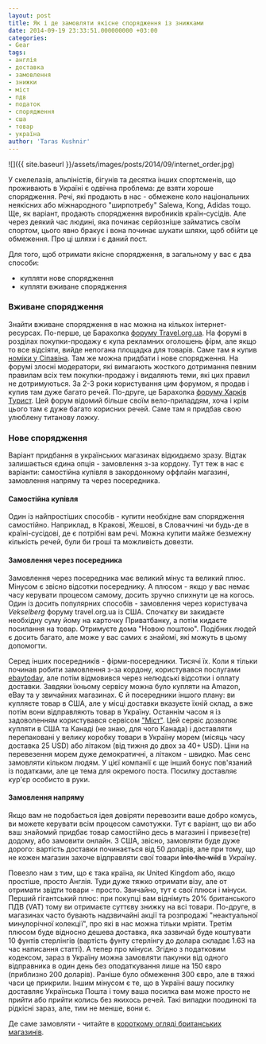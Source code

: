 ```yaml
---
layout: post
title: Як і де замовляти якісне спорядження із знижками
date: 2014-09-19 23:33:51.000000000 +03:00
categories:
- Gear
tags:
- англія
- доставка
- замовлення
- знижки
- міст
- пдв
- податок
- спорядження
- сша
- товар
- україна
author: 'Taras Kushnir'
---
```


![]({{ site.baseurl }}/assets/images/posts/2014/09/internet_order.jpg)


У скелелазів, альпіністів, бігунів та десятка інших спортсменів, що проживають в Україні є одвічна проблема: де взяти хороше спорядження. Речі, які продають в нас - обмежене коло національних неякісних або міжнародного "ширпотребу" Salewa, Kong, Adidas тощо. Ще, як варіант, продають спорядження виробників країн-сусідів. Але через деякий час людині, яка починає серйозніше займатись своїм спортом, цього явно бракує і вона починає шукати шляхи, щоб обійти це обмеження. Про ці шляхи і є даний пост.

<!--more-->

Для того, щоб отримати якісне спорядження, в загальному у вас є два способи:
<ul>
<li>купляти нове спорядження</li>
<li>купляти вживане спорядження</li>
</ul>

### Вживане спорядження

Знайти вживане спорядження в нас можна на кількох інтернет-ресурсах. По-перше, це Барахолка [форуму Travel.org.ua](http://travel.org.ua/forums/). На форумі в розділах покупки-продажу є купа рекламних оголошень фірм, але якщо то все відсіяти, вийде непогана площадка для товарів. Саме там я купив <a title="Обновка спорядження – Petzl Nomic" href="http://jamming.com.ua/%d0%be%d0%b1%d0%bd%d0%be%d0%b2%d0%ba%d0%b0-%d1%81%d0%bf%d0%be%d1%80%d1%8f%d0%b4%d0%b6%d0%b5%d0%bd%d0%bd%d1%8f-petzl-nomic/" target="_blank" rel="noopener noreferrer">номіки у Сіпавіна</a>. Там же можна придбати і нове спорядження. На форумі злосні модератори, які вимагають жосткого дотримання певним правилам всіх тем покупки-продажу і видаляють теми, які цих правил не дотримуються. За 2-3 роки користування цим форумом, я продав і купив там дуже багато речей. По-друге, це Барахолка [форуму Харків Турист](http://tourist.kharkov.ua/phpbb/). Цей форум відомий більше своїм вело-приладдям, хоча і крім цього там є дуже багато корисних речей. Саме там я придбав свою улюблену титанову ложку.

### Нове спорядження

Варіант придбання в українських магазинах відкидаємо зразу. Відтак залишається єдина опція - замовлення з-за кордону. Тут теж в нас є варіанти: самостійна купівля в закордонному оффлайн магазині, замовлення напряму та через посередника.
<h4>Самостійна купівля</h4>

Один із найпростіших способів - купити необхідне вам спорядження самостійно. Наприклад, в Кракові, Жешові, в Словаччині чи будь-де в країні-сусідові, де є потрібні вам речі. Можна купити майже безмежну кількість речей, були би гроші та можливість довезти.
<h4>Замовлення через посередника</h4>

Замовлення через посередника має великий мінус та великий плюс. Мінусом є звісно відсотки посереднику. А плюсом - якщо у вас немає часу керувати процесом самому, досить зручно спихнути це на когось.  Один із досить популярних способів - замовлення через користувача <em>Vekselberg</em> форуму travel.org.ua із США. Спочатку ви закидаєте необхідну суму йому на карточку Приватбанку, а потім кидаєте посилання на товар. Отримуєте дома "Новою поштою". Подібних людей є досить багато, але може у вас самих є знайомі, які можуть в цьому допомогти.

Серед інших посередників - фірми-посередники. Тисячі їх. Коли я тільки починав робити замовлення з-за кордону, користувався послугами [ebaytoday](http://shopotam.ru/), але потім відмовився через нелюдські відсотки і оплату доставки. Завдяки їхньому сервісу можна було купляти на Amazon, eBay та у звичайних магазинах. Є й посередники іншого плану: ви купляєте товар в США, але у місці доставки вказуєте їхній склад, а вже потім вони відправляють товар в Україну. Останнім часом я із задоволенням користувався сервісом ["Міст"](http://meest.us/). Цей сервіс дозволяє купляти в США та Канаді (не знаю, для чого Канада) і доставляти перепаковані у велику коробку товари в Україну морем (місяць часу доставка 25 USD) або літаком (від тижня до двох за 40+ USD). Ціни на перевезення морем дуже демократичні, а літаком - швидко. Має сенс замовляти кільком людям. У цієї компанії є ще інший бонус пов'язаний із податками, але це тема для окремого поста. Посилку доставляє кур'єр особисто в руки.
<h4>Замовлення напряму</h4>

Якщо вам не подобається ідея довіряти перевозити ваше добро комусь, ви можете керувати всім процесом самотужки. Тут є варіант, що ви або ваш знайомий придбає товар самостійно десь в магазині і привезе(те) додому, або замовити онлайн. З США, звісно, замовляти буде дуже дорого: вартість доставки починається від 50 доларів, але при тому, що не кожен магазин захоче відправляти свої товари <del>Into the wild</del> в Україну.

Повезло нам з тим, що є така країна, як United Kingdom або, якщо простіше, просто Англія. Туди дуже тяжко отримати візу, але от отримати звідти товари - просто. Звичайно, тут є свої плюси і мінуси. Перший гігантський плюс: при покупці вам віднімуть 20% британського ПДВ (VAT) тому ви отримаєте суттєву знижку на всі товари. По-друге, в магазинах часто бувають надзвичайні акції та розпродажі "неактуальної минулорічної колекції", про які в нас можна тільки мріяти. Третім плюсом буде відносно дешева доставка, яка зазвичай буде коштувати 10 фунтів стерлінгів (вартість фунту стерлінгу до долара складає 1.63 на час написання статті). А тепер про мінуси. Згідно з податковим кодексом, зараз в Україну можна замовляти пакунки від одного відправника в один день без оподаткування лише на 150 євро (приблизно 200 доларів). Раніше було обмеження 300 євро, але в тяжкі часи це прикрили. Іншим мінусом є те, що в Україні вашу посилку доставляє Українська Пошта і тому ваша посилка вам може просто не прийти або прийти колись без якихось речей. Такі випадки поодинокі та рідкісні зараз, але, тим не менше, вони є.

Де саме замовляти - читайте в <a title="Короткий огляд британських інтернет-магазинів для замовлення спорядження" href="http://jamming.com.ua/%d0%ba%d0%be%d1%80%d0%be%d1%82%d0%ba%d0%b8%d0%b9-%d0%be%d0%b3%d0%bb%d1%8f%d0%b4-%d0%b1%d1%80%d0%b8%d1%82%d0%b0%d0%bd%d1%81%d1%8c%d0%ba%d0%b8%d1%85-%d1%96%d0%bd%d1%82%d0%b5%d1%80%d0%bd%d0%b5%d1%82/" target="_blank" rel="noopener noreferrer">короткому огляді британських магазинів</a>.
